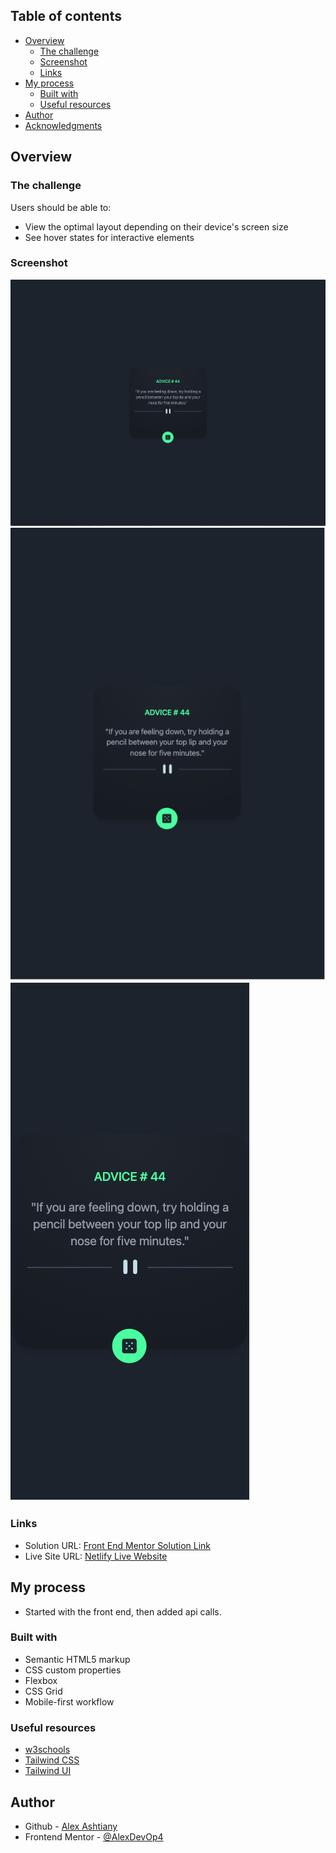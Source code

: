 ## Table of contents

- [Overview](#overview)
  - [The challenge](#the-challenge)
  - [Screenshot](#screenshot)
  - [Links](#links)
- [My process](#my-process)
  - [Built with](#built-with)
  - [Useful resources](#useful-resources)
- [Author](#author)
- [Acknowledgments](#acknowledgments)

## Overview

### The challenge

Users should be able to:

- View the optimal layout depending on their device's screen size
- See hover states for interactive elements

### Screenshot

![](./src/images/advice-generator-desktop.png)
![](./src/images/advice-generator-tablet.png)
![](./src/images/advice-generator-mobile.png)

### Links

- Solution URL: [Front End Mentor Solution Link](https://www.frontendmentor.io/solutions/tailwind-equalizer-landpage-VTMNw9LfGv)
- Live Site URL: [Netlify Live Website](https://635197af351ffb0301c6db26--ubiquitous-khapse-38c053.netlify.app/)

## My process
- Started with the front end, then added api calls.

### Built with

- Semantic HTML5 markup
- CSS custom properties
- Flexbox
- CSS Grid
- Mobile-first workflow

### Useful resources

- [w3schools](https://www.w3schools.com)
- [Tailwind CSS](https://tailwindcss.com)
- [Tailwind UI](https://tailwindui.com)

## Author

- Github - [Alex Ashtiany](https://github.com/AlexDevOp4)
- Frontend Mentor - [@AlexDevOp4](https://www.frontendmentor.io/profile/AlexDevOp4)
